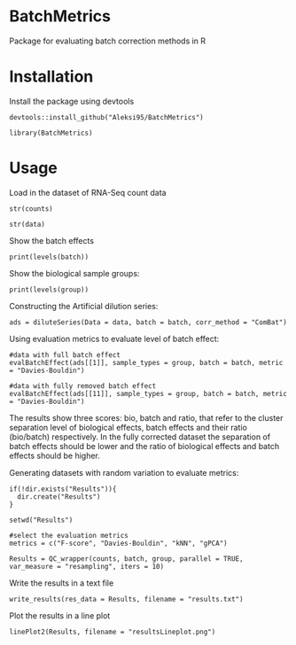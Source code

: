 # BatchMetrics
Package for evaluating batch correction methods in R

# Installation
Install the package using devtools

```{r}
devtools::install_github("Aleksi95/BatchMetrics")

library(BatchMetrics)
```


# Usage

Load in the dataset of RNA-Seq count data


```{r}
str(counts)
```

```{r}
str(data)
```

Show the batch effects

```{r}
print(levels(batch))
```

Show the biological sample groups:

```{r}
print(levels(group))
```

Constructing the Artificial dilution series:

```{r}
ads = diluteSeries(Data = data, batch = batch, corr_method = "ComBat")
```
Using evaluation metrics to evaluate level of batch effect:

```{r}
#data with full batch effect
evalBatchEffect(ads[[1]], sample_types = group, batch = batch, metric = "Davies-Bouldin")

#data with fully removed batch effect
evalBatchEffect(ads[[11]], sample_types = group, batch = batch, metric = "Davies-Bouldin")
```
The results show three scores: bio, batch and ratio, that refer to the cluster separation level of biological effects, batch effects and their ratio (bio/batch) respectively. In the fully corrected dataset the separation of batch effects should be lower and the ratio of biological effects and batch effects should be higher.

Generating datasets with random variation to evaluate metrics:

```{r}
if(!dir.exists("Results")){
  dir.create("Results")
}

setwd("Results")

#select the evaluation metrics
metrics = c("F-score", "Davies-Bouldin", "kNN", "gPCA")

Results = QC_wrapper(counts, batch, group, parallel = TRUE, var_measure = "resampling", iters = 10)
```

Write the results in a text file

```{r}
write_results(res_data = Results, filename = "results.txt")
```

Plot the results in a line plot

```{r}
linePlot2(Results, filename = "resultsLineplot.png")
```

